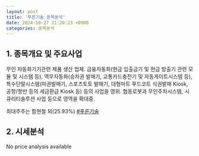 ```yaml
---
layout: post
title: '푸른기술 종목분석'
date: 2024-10-27 21:20:23 +0900
categories: 종목분석
---
```


## 1. 종목개요 및 주요사업

무인 자동화기기관련 제품 생산 업체. 금융자동화(현금 입출금기 및 현금 방출기 관련 모듈 및 시스템 등), 역무자동화(승차권 발매기, 교통카드충전기 및 자동게이트시스템 등), 특수단말시스템(마권발매기, 스포츠토토 발매기, 대형마트 푸드코트 식권발매 Kiosk, 공항/항만 등의 세금환급 Kiosk 등) 등의 사업을 영위. 협동로봇과 무인주차시스템, 시큐리티솔루션 사업 등으로 영역을 확대중. 

최대주주는 함현철 외(25.93%)
[#푸른기술](#)

## 2. 시세분석

No price analysis available
